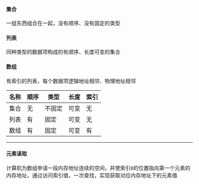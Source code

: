 #### 集合

一组东西组合在一起，没有顺序、没有固定的类型

#### 列表

同种类型的数据项构成的有顺序、长度可变的集合

#### 数组

有索引的列表，每个数据项逻辑地址相邻、物理地址相邻

| 名称  | 顺序  | 类型  | 长度  | 索引  |
| --- | --- | --- | --- | --- |
| 集合  | 无   | 不固定 | 可变  | 无   |
| 列表  | 有   | 固定  | 可变  | 无   |
| 数组  | 有   | 固定  | 可变  | 有   |

---

#### 元素读取

计算机为数组申请一段内存地址连续的空间，并使索引`0`的位置指向第一个元素的内存地址，通过访问索引值，一次查找，实现获取对应内存地址下的元素值
